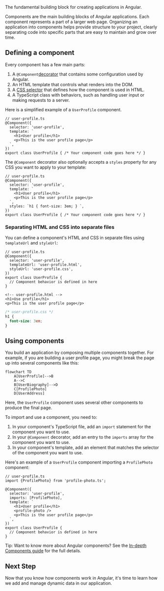 <docs-decorative-header title="Components" imgSrc="adev/src/assets/images/components.svg"> <!-- markdownlint-disable-line -->
The fundamental building block for creating applications in Angular.
</docs-decorative-header>

Components are the main building blocks of Angular applications. Each component represents a part of a larger web page. Organizing an application into components helps provide structure to your project, clearly separating code into specific parts that are easy to maintain and grow over time.

## Defining a component

Every component has a few main parts:

1. A `@Component`[decorator](https://www.typescriptlang.org/docs/handbook/decorators.html) that contains some configuration used by Angular.
2. An HTML template that controls what renders into the DOM.
3. A [CSS selector](https://developer.mozilla.org/docs/Learn/CSS/Building_blocks/Selectors) that defines how the component is used in HTML.
4. A TypeScript class with behaviors, such as handling user input or making requests to a server.

Here is a simplified example of a `UserProfile` component.

```angular-ts
// user-profile.ts
@Component({
  selector: 'user-profile',
  template: `
    <h1>User profile</h1>
    <p>This is the user profile page</p>
  `,
})
export class UserProfile { /* Your component code goes here */ }
```

The `@Component` decorator also optionally accepts a `styles` property for any CSS you want to apply to your template:

```angular-ts
// user-profile.ts
@Component({
  selector: 'user-profile',
  template: `
    <h1>User profile</h1>
    <p>This is the user profile page</p>
  `,
  styles: `h1 { font-size: 3em; } `,
})
export class UserProfile { /* Your component code goes here */ }
```

### Separating HTML and CSS into separate files

You can define a component's HTML and CSS in separate files using `templateUrl` and `styleUrl`:

```angular-ts
// user-profile.ts
@Component({
  selector: 'user-profile',
  templateUrl: 'user-profile.html',
  styleUrl: 'user-profile.css',
})
export class UserProfile {
  // Component behavior is defined in here
}
```

```angular-html
<!-- user-profile.html -->
<h1>Use profile</h1>
<p>This is the user profile page</p>
```

```css
/* user-profile.css */
h1 {
  font-size: 3em;
}
```

## Using components

You build an application by composing multiple components together. For example, if you are building a user profile page, you might break the page up into several components like this:

```mermaid
flowchart TD
    A[UserProfile]-->B
    A-->C
    B[UserBiography]-->D
    C[ProfilePhoto]
    D[UserAddress]
```

Here, the `UserProfile` component uses several other components to produce the final page.

To import and use a component, you need to:
1. In your component's TypeScript file, add an `import` statement for the component you want to use.
2. In your `@Component` decorator, add an entry to the `imports` array for the component you want to use.
3. In your component's template, add an element that matches the selector of the component you want to use.

Here's an example of a `UserProfile` component importing a `ProfilePhoto` component:

```angular-ts
// user-profile.ts
import {ProfilePhoto} from 'profile-photo.ts';

@Component({
  selector: 'user-profile',
  imports: [ProfilePhoto],
  template: `
    <h1>User profile</h1>
    <profile-photo />
    <p>This is the user profile page</p>
  `,
})
export class UserProfile {
  // Component behavior is defined in here
}
```

Tip: Want to know more about Angular components? See the [In-depth Components guide](guide/components) for the full details.

## Next Step

Now that you know how components work in Angular, it's time to learn how we add and manage dynamic data in our application.

<docs-pill-row>
  <docs-pill title="Reactivity with signals" href="essentials/signals" />
  <docs-pill title="In-depth components guide" href="guide/components" />
</docs-pill-row>
